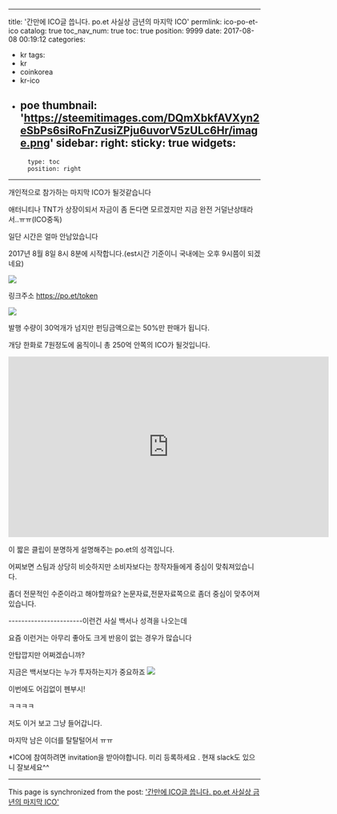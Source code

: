 
---
title: '간만에 ICO글 씁니다. po.et 사실상 금년의 마지막 ICO'
permlink: ico-po-et-ico
catalog: true
toc_nav_num: true
toc: true
position: 9999
date: 2017-08-08 00:19:12
categories:
- kr
tags:
- kr
- coinkorea
- kr-ico
- poe
thumbnail: 'https://steemitimages.com/DQmXbkfAVXyn2eSbPs6siRoFnZusiZPju6uvorV5zULc6Hr/image.png'
sidebar:
    right:
        sticky: true
widgets:
    -
        type: toc
        position: right
---


개인적으로 참가하는 마지막 ICO가 될것같습니다

애터니티나 TNT가 상장이되서 자금이 좀 돈다면 모르겠지만 지금 완전 거덜난상태라서..ㅠㅠ(ICO중독)

일단 시간은 얼마 안남았습니다

2017년 8월 8일 8시 8분에 시작합니다.(est시간 기준이니 국내에는 오후 9시쯤이 되겠네요)

![](https://steemitimages.com/DQmXbkfAVXyn2eSbPs6siRoFnZusiZPju6uvorV5zULc6Hr/image.png)

링크주소 https://po.et/token

![](https://steemitimages.com/DQmboEVbpWgCLcEHAURM3wseX8nc5N5ZEhud65cCNcz7ZuL/image.png)

발행 수량이 30억개가 넘지만 펀딩금액으로는  50%만 판매가 됩니다.

개당 한화로  7원정도에 움직이니 총 250억 안쪽의 ICO가 될것입니다.

<iframe src="https://player.vimeo.com/video/227814769" width="640" height="360" frameborder="0" webkitallowfullscreen mozallowfullscreen allowfullscreen></iframe>

이 짧은 클립이 분명하게 설명해주는 po.et의 성격입니다.

어찌보면 스팀과 상당히 비슷하지만 소비자보다는 창작자들에게 중심이 맞춰져있습니다.

좀더 전문적인 수준이라고 해야할까요? 논문자료,전문자료쪽으로 좀더 중심이 맞추어져있습니다.

-----------------------이런건 사실 백서나 성격을 나오는데

요즘 이런거는 아무리 좋아도 크게 반응이 없는 경우가 많습니다

안탑깝지만 어쩌겠습니까?

지금은 백서보다는 누가 투자하는지가 중요하죠
![](https://steemitimages.com/DQmes2hTTebnLnXk9ppka3FCaQJ6fFVxsmRMNYkBKqLBJWW/image.png)

이번에도 어김없이 펜부시!

ㅋㅋㅋㅋ

저도 이거 보고 그냥 들어갑니다.

마지막 남은 이더를 탈탈털어서 ㅠㅠ

*ICO에 참여하려면 invitation을 받아야합니다. 미리 등록하세요 . 현재 slack도 있으니 잘보세요^^

- - -

This page is synchronized from the post: ['간만에 ICO글 씁니다. po.et 사실상 금년의 마지막 ICO'](https://steemit.com/@virus707/ico-po-et-ico)
